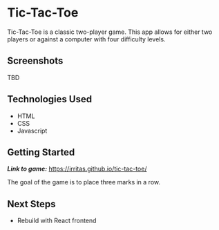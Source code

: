 Tic-Tac-Toe
===========

Tic-Tac-Toe is a classic two-player game. This app allows for either two players or against a computer with four difficulty levels.


Screenshots
-----------

TBD


Technologies Used
-----------------

* HTML
* CSS
* Javascript


Getting Started
---------------

**_Link to game:_** https://irritas.github.io/tic-tac-toe/

The goal of the game is to place three marks in a row.


Next Steps
----------

* Rebuild with React frontend